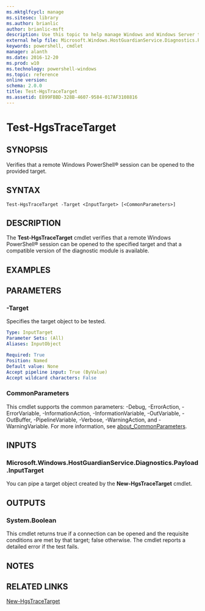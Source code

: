 ```yaml
---
ms.mktglfcycl: manage
ms.sitesec: library
ms.author: brianlic
author: brianlic-msft
description: Use this topic to help manage Windows and Windows Server technologies with Windows PowerShell.
external help file: Microsoft.Windows.HostGuardianService.Diagnostics.Payload.dll-Help.xml
keywords: powershell, cmdlet
manager: alanth
ms.date: 2016-12-20
ms.prod: w10
ms.technology: powershell-windows
ms.topic: reference
online version: 
schema: 2.0.0
title: Test-HgsTraceTarget
ms.assetid: E899FBBD-328B-4607-9584-017AF3108816
---
```


# Test-HgsTraceTarget

## SYNOPSIS
Verifies that a remote Windows PowerShell® session can be opened to the provided target.

## SYNTAX

```
Test-HgsTraceTarget -Target <InputTarget> [<CommonParameters>]
```

## DESCRIPTION
The **Test-HgsTraceTarget** cmdlet verifies that a remote Windows PowerShell® session can be opened to the specified target and that a compatible version of the diagnostic module is available.

## EXAMPLES


## PARAMETERS

### -Target
Specifies the target object to be tested.

```yaml
Type: InputTarget
Parameter Sets: (All)
Aliases: InputObject

Required: True
Position: Named
Default value: None
Accept pipeline input: True (ByValue)
Accept wildcard characters: False
```

### CommonParameters
This cmdlet supports the common parameters: -Debug, -ErrorAction, -ErrorVariable, -InformationAction, -InformationVariable, -OutVariable, -OutBuffer, -PipelineVariable, -Verbose, -WarningAction, and -WarningVariable. For more information, see [about_CommonParameters](http://go.microsoft.com/fwlink/?LinkID=113216).

## INPUTS

### Microsoft.Windows.HostGuardianService.Diagnostics.Payload.InputTarget
You can pipe a target object created by the **New-HgsTraceTarget** cmdlet.

## OUTPUTS

### System.Boolean
This cmdlet returns true if a connection can be opened and the requisite conditions are met by that target; false otherwise.
The cmdlet reports a detailed error if the test fails.

## NOTES

## RELATED LINKS

[New-HgsTraceTarget](./New-HgsTraceTarget.md)

